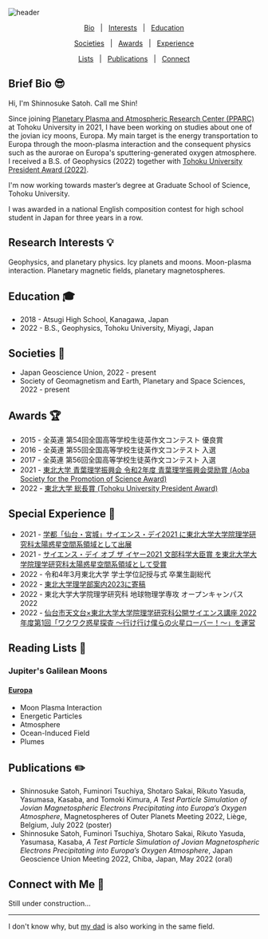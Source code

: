 ![header](https://user-images.githubusercontent.com/96368274/184452671-39d99fd9-a83f-4899-8296-8f8a42fcfa85.jpg)

<div align="middle">
 
 
[Bio](#brief-bio-sunglasses)&nbsp;&nbsp;&nbsp;|&nbsp;&nbsp;&nbsp;[Interests](#research-interests-bulb)&nbsp;&nbsp;&nbsp;|&nbsp;&nbsp;&nbsp;[Education](#education-mortar_board)

[Societies](#societies-handshake)&nbsp;&nbsp;&nbsp;|&nbsp;&nbsp;&nbsp;[Awards](#awards-trophy)&nbsp;&nbsp;&nbsp;|&nbsp;&nbsp;&nbsp;[Experience](#special-experience-man_dancing)

[Lists](#reading-lists-book)&nbsp;&nbsp;&nbsp;|&nbsp;&nbsp;&nbsp;[Publications](#publications-pencil2)&nbsp;&nbsp;&nbsp;|&nbsp;&nbsp;&nbsp;[Connect](#connect-with-me-iphone)

</div>

<!--

- [Biography](#brief-bio-sunglasses)
- [Research Interests](#research-interests-bulb)
- [Education](#education-mortar_board)
- [Societies](#societies-handshake)
- [Awards](#awards-trophy)
- [Special Experience](#special-experience-man_dancing)
- [Reading Lists](#reading-lists-book)
- [Publications](#publications-pencil2)
- [Connect with Me](#connect-with-me-iphone)

-->

## Brief Bio :sunglasses:

Hi, I'm Shinnosuke Satoh. Call me Shin!

Since joining [Planetary Plasma and Atmospheric Research Center (PPARC)](https://pparc.gp.tohoku.ac.jp/) at Tohoku University in 2021, I have been working on studies about one of the jovian icy moons, Europa. My main target is the energy transportation to Europa through the moon-plasma interaction and the consequent physics such as the aurorae on Europa's sputtering-generated oxygen atmosphere. I received a B.S. of Geophysics (2022) together with [Tohoku University President Award (2022)](https://pparc.gp.tohoku.ac.jp/20220325_presidents_award/).

I'm now working towards master’s degree at Graduate School of Science, Tohoku University.

I was awarded in a national English composition contest for high school student in Japan for three years in a row.


## Research Interests :bulb:
Geophysics, and planetary physics. Icy planets and moons. Moon-plasma interaction. Planetary magnetic fields, planetary magnetospheres.


## Education :mortar_board:
- 2018 - Atsugi High School, Kanagawa, Japan
- 2022 - B.S., Geophysics, Tohoku University, Miyagi, Japan


## Societies :handshake:
- Japan Geoscience Union, 2022 - present
- Society of Geomagnetism and Earth, Planetary and Space Sciences, 2022 - present


## Awards :trophy:
- 2015 - 全英連 第54回全国高等学校生徒英作文コンテスト 優良賞
- 2016 - 全英連 第55回全国高等学校生徒英作文コンテスト 入選
- 2017 - 全英連 第56回全国高等学校生徒英作文コンテスト 入選
- 2021 - [東北大学 青葉理学振興会 令和2年度 青葉理学振興会奨励賞 (Aoba Society for the Promotion of Science Award)](https://www.sci.tohoku.ac.jp/aoba-society/20210326-11460.html)
- 2022 - [東北大学 総長賞 (Tohoku University President Award)](https://pparc.gp.tohoku.ac.jp/20220325_presidents_award/)


## Special Experience :man_dancing:
- 2021 - [学都「仙台・宮城」サイエンス・デイ2021 に東北大学大学院理学研究科太陽惑星空間系領域として出展](http://www.science-day.com/program/?ID=e2021-785)
- 2021 - [サイエンス・デイ オブ ザ イヤー2021 文部科学大臣賞 を東北大学大学院理学研究科太陽惑星空間系領域として受賞](https://science-community.jp/サイエンス・デイ-オブ-ザ-イヤー2021（第５回）の結/)
- 2022 - 令和4年3月東北大学 学士学位記授与式 卒業生副総代
- 2022 - [東北大学理学部案内2023に寄稿](https://www.sci.tohoku.ac.jp/about/pdf/sci_annai2023.pdf)
- 2022 - 東北大学大学院理学研究科 地球物理学専攻 オープンキャンパス2022
- 2022 - [仙台市天文台×東北大学大学院理学研究科公開サイエンス講座 2022年度第1回「ワクワク惑星探査 ～行け行け僕らの火星ローバー！～」を運営](https://www.sci.tohoku.ac.jp/mediaoffice/20220806-12227.html)


## Reading Lists :book:

### Jupiter's Galilean Moons

#### [Europa](https://github.com/ShinnosukeSatoh/Europa_Reading_List/blob/master/europa_reading_list.md)
  - Moon Plasma Interaction
  - Energetic Particles
  - Atmosphere
  - Ocean-Induced Field
  - Plumes

## Publications :pencil2:
- Shinnosuke Satoh, Fuminori Tsuchiya, Shotaro Sakai, Rikuto Yasuda, Yasumasa, Kasaba, and Tomoki Kimura, *A Test Particle Simulation of Jovian Magnetospheric Electrons Precipitating into Europa’s Oxygen Atmosphere*, Magnetospheres of Outer Planets Meeting 2022, Liège, Belgium, July 2022 (poster) 
- Shinnosuke Satoh, Fuminori Tsuchiya, Shotaro Sakai, Rikuto Yasuda, Yasumasa, Kasaba, *A Test Particle Simulation of Jovian Magnetospheric Electrons Precipitating into Europa’s Oxygen Atmosphere*, Japan Geoscience Union Meeting 2022, Chiba, Japan, May 2022 (oral) 

## Connect with Me :iphone:
Still under construction...

---

I don't know why, but [my dad](https://researchmap.jp/tsatoh_isas) is also working in the same field.


<!--
**ShinnosukeSatoh/ShinnosukeSatoh** is a ✨ _special_ ✨ repository because its `README.md` (this file) appears on your GitHub profile.

Here are some ideas to get you started:

- 🔭 I’m currently working on ...
- 🌱 I’m currently learning ...
- 👯 I’m looking to collaborate on ...
- 🤔 I’m looking for help with ...
- 💬 Ask me about ...
- 📫 How to reach me: ...
- 😄 Pronouns: ...
- ⚡ Fun fact: ...
-->
